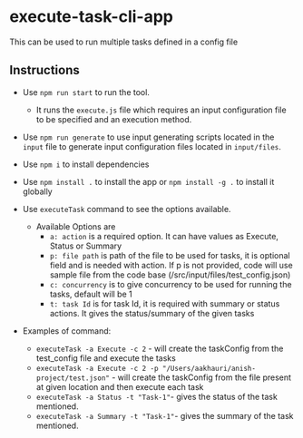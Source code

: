 # execute-task-cli-app
This can be used to run multiple tasks defined in a config file

## Instructions
- Use ```npm run start``` to run the tool.
    - It runs the ```execute.js``` file which requires an input configuration file to be specified and an execution method.
- Use ```npm run generate``` to use input generating scripts located in the ```input``` file to generate input configuration files located in ```input/files```.

- Use ```npm i``` to install dependencies
- Use ```npm install .``` to install the app or ```npm install -g .``` to install it globally
- Use ```executeTask``` command to see the options available.
    - Available Options are
        - ```a: action``` is a required option. It can have values as Execute, Status or Summary
        - ```p: file path``` is path of the file to be used for tasks, it is optional field and is needed with action. If p is not provided, code will use sample file from the code base (/src/input/files/test_config.json)
        - ```c: concurrency``` is to give concurrency to be used for running the tasks, default will be 1
        - ```t: task Id``` is for task Id, it is required with summary or status actions. It gives the status/summary of the given tasks
- Examples of command:
    - ```executeTask -a Execute -c 2``` - will create the taskConfig from the test_config file and execute the tasks
    - ```executeTask -a Execute -c 2 -p "/Users/aakhauri/anish-project/test.json"``` - will create the taskConfig from the file present at given location and then execute each task
    - ```executeTask -a Status -t "Task-1"```- gives the status of the task mentioned.
    - ```executeTask -a Summary -t "Task-1"```- gives the summary of the task mentioned.

